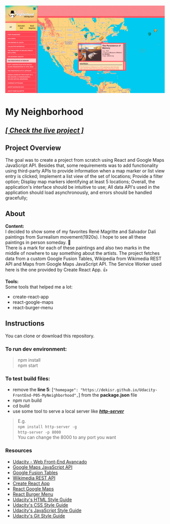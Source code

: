 ![MyNeighborhood](https://raw.githubusercontent.com/dekisr/Udacity-FrontEnd-P05-MyNeighborhood/master/myNeighborhood.jpg)

# My Neighborhood

## [**_[ Check the live project ]_**](https://dekisr.github.io/Udacity-FrontEnd-P05-MyNeighborhood)

## Project Overview
The goal was to create a project from scratch using React and Google Maps JavaScript API. Besides that, some requirements was to add functionality using third-party APIs to provide information when a map marker or list view entry is clicked; Implement a list view of the set of locations; Provide a filter option; Display map markers identifying at least 5 locations; Overall, the application's interface should be intuitive to use; All data API's used in the application should load asynchronously, and errors should be handled gracefully;

## About
**Content:**  
I decided to show some of my favorites René Magritte and Salvador Dalí paintings from Surrealism movement(1920s). I hope to see all these paintings in person someday. :pray:  
There is a mark for each of these paintings and also two marks in the middle of nowhere to say something about the artists. The project fetches data from a custom Google Fusion Tables, Wikipedia from Wikimedia REST API and Maps from Google Maps JavaScript API. The Service Worker used here is the one provided by Create React App. :thumbsup:

**Tools:**  
Some tools that helped me a lot:
- create-react-app
- react-google-maps
- react-burger-menu

## Instructions
You can clone or download this repository.
### To run dev environment:
> npm install  
> npm start
### To test build files:
- remove the **line 5**: [```"homepage": "https://dekisr.github.io/Udacity-FrontEnd-P05-MyNeighborhood",```] from the **package.json** file  
- npm run build  
- cd build  
- use some tool to serve a local server like [**_http-server_**](https://github.com/indexzero/http-server)  
> E.g.  
> `npm install http-server -g`  
> `http-server -p 8000`  
> You can change the 8000 to any port you want

### Resources
* [Udacity - Web Front-End Avançado](https://br.udacity.com/course/front-end-web-developer-nanodegree--nd001-br-advanced)
* [Google Maps JavaScript API](https://developers.google.com/maps/documentation/javascript)
* [Google Fusion Tables](https://developers.google.com/fusiontables)
* [Wikimedia REST API](https://en.wikipedia.org/api/rest_v1)
* [Create React App](https://github.com/facebook/create-react-app)
* [React Google Maps](https://github.com/tomchentw/react-google-maps)
* [React Burger Menu](https://github.com/negomi/react-burger-menu)
* [Udacity's HTML Style Guide](http://udacity.github.io/frontend-nanodegree-styleguide/index.html)
* [Udacity's CSS Style Guide](http://udacity.github.io/frontend-nanodegree-styleguide/css.html)
* [Udacity's JavaScript Style Guide](http://udacity.github.io/frontend-nanodegree-styleguide/javascript.html)
* [Udacity's Git Style Guide](https://udacity.github.io/git-styleguide/)